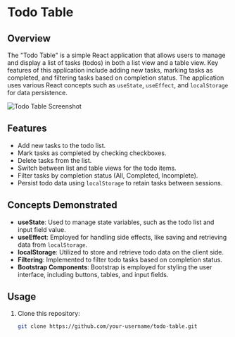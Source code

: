 # Todo Table

## Overview

The "Todo Table" is a simple React application that allows users to manage and display a list of tasks (todos) in both a list view and a table view. Key features of this application include adding new tasks, marking tasks as completed, and filtering tasks based on completion status. The application uses various React concepts such as `useState`, `useEffect`, and `localStorage` for data persistence.

![Todo Table Screenshot](screenshot.png)

## Features

- Add new tasks to the todo list.
- Mark tasks as completed by checking checkboxes.
- Delete tasks from the list.
- Switch between list and table views for the todo items.
- Filter tasks by completion status (All, Completed, Incomplete).
- Persist todo data using `localStorage` to retain tasks between sessions.

## Concepts Demonstrated

- **useState**: Used to manage state variables, such as the todo list and input field value.
- **useEffect**: Employed for handling side effects, like saving and retrieving data from `localStorage`.
- **localStorage**: Utilized to store and retrieve todo data on the client side.
- **Filtering**: Implemented to filter todo tasks based on completion status.
- **Bootstrap Components**: Bootstrap is employed for styling the user interface, including buttons, tables, and input fields.

## Usage

1. Clone this repository:

   ```bash
   git clone https://github.com/your-username/todo-table.git
